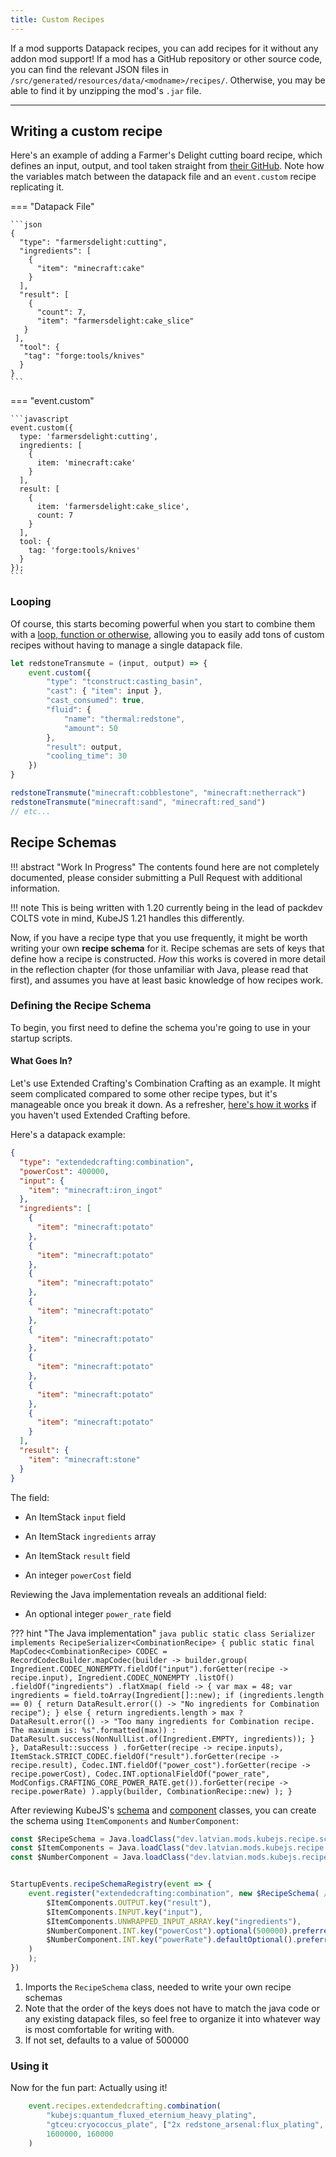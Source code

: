 ```yaml
---
title: Custom Recipes
---
```


If a mod supports Datapack recipes, you can add recipes for it without any addon mod support! If a mod has a GitHub repository or other source code, you can find the relevant JSON files in `/src/generated/resources/data/<modname>/recipes/`. Otherwise, you may be able to find it by unzipping the mod's `.jar` file.

---

## Writing a custom recipe
Here's an example of adding a Farmer's Delight cutting board recipe, which defines an input, output, and tool taken straight from [their GitHub](https://github.com/vectorwing/FarmersDelight/blob/1.20.1/src/generated/resources/data/farmersdelight/recipes/cutting/cake.json). Note how the variables match between the datapack file and an `event.custom` recipe replicating it.


=== "Datapack File"

    ```json
    {
      "type": "farmersdelight:cutting",
      "ingredients": [
        {
          "item": "minecraft:cake"
        }
      ],
      "result": [
        {
          "count": 7,
          "item": "farmersdelight:cake_slice"
       }
     ],
      "tool": {
       "tag": "forge:tools/knives"
      }
    }   
    ```

=== "event.custom"

    ```javascript
    event.custom({
      type: 'farmersdelight:cutting',
      ingredients: [
        {
          item: 'minecraft:cake'
        }
      ],
      result: [
        {
          item: 'farmersdelight:cake_slice',
          count: 7
        }
      ],
      tool: {
        tag: 'forge:tools/knives'
      }
    });
    ```


### Looping 
Of course, this starts becoming powerful when you start to combine them with a [loop, function or otherwise](https://pastebin.com/raw/yy3i5L5a), allowing you to easily add tons of custom recipes without having to manage a single datapack file.

```js
let redstoneTransmute = (input, output) => {
    event.custom({
        "type": "tconstruct:casting_basin",
        "cast": { "item": input },
        "cast_consumed": true,
        "fluid": {
            "name": "thermal:redstone",
            "amount": 50
        },
        "result": output,
        "cooling_time": 30
    })
}

redstoneTransmute("minecraft:cobblestone", "minecraft:netherrack")
redstoneTransmute("minecraft:sand", "minecraft:red_sand")
// etc...
```

## Recipe Schemas
!!! abstract "Work In Progress"
    The contents found here are not completely documented, please consider submitting a Pull Request with additional information.

!!! note
    This is being written with 1.20 currently being in the lead of packdev COLTS vote in mind, KubeJS 1.21 handles this differently. 

Now, if you have a recipe type that you use frequently, it might be worth writing your own **recipe schema** for it. Recipe schemas are sets of keys that define how a recipe is constructed. *How* this works is covered in more detail in the reflection chapter (for those unfamiliar with Java, please read that first), and assumes you have at least basic knowledge of how recipes work.

### Defining the Recipe Schema
To begin, you first need to define the schema you're going to use in your startup scripts.

#### What Goes In?
Let's use Extended Crafting's Combination Crafting as an example. It might seem complicated compared to some other recipe types, but it's manageable once you break it down. As a refresher, [here's how it works](https://blakesmods.com/wiki/extendedcrafting/blocks/crafting-core) if you haven't used Extended Crafting before.

Here's a datapack example:
```json
{
  "type": "extendedcrafting:combination",
  "powerCost": 400000,
  "input": {
    "item": "minecraft:iron_ingot"
  },
  "ingredients": [
    {
      "item": "minecraft:potato"
    },
    {
      "item": "minecraft:potato"
    },
    {
      "item": "minecraft:potato"
    },
    {
      "item": "minecraft:potato"
    },
    {
      "item": "minecraft:potato"
    },
    {
      "item": "minecraft:potato"
    },
    {
      "item": "minecraft:potato"
    },
    {
      "item": "minecraft:potato"
    }
  ],
  "result": {
    "item": "minecraft:stone"
  }
}
```

The field:

- An ItemStack `input` field

- An ItemStack `ingredients` array 

- An ItemStack `result` field

- An integer `powerCost` field 

Reviewing the Java implementation reveals an additional field:

- An optional integer `power_rate` field 


??? hint "The Java implementation"
    ```java
  	  public static class Serializer implements RecipeSerializer<CombinationRecipe> {
  		  public static final MapCodec<CombinationRecipe> CODEC = RecordCodecBuilder.mapCodec(builder ->
  				  builder.group(
  						  Ingredient.CODEC_NONEMPTY.fieldOf("input").forGetter(recipe -> recipe.input),
  						  Ingredient.CODEC_NONEMPTY
  								  .listOf()
  								  .fieldOf("ingredients")
  								  .flatXmap(
	  									  field -> {
	  										var max = 48;
	  										var ingredients = field.toArray(Ingredient[]::new);
	  										if (ingredients.length == 0) {
	  											return DataResult.error(() -> "No ingredients for Combination recipe");
	  										} else {
	  											return ingredients.length > max
	  													? DataResult.error(() -> "Too many ingredients for Combination recipe. The maximum is: %s".formatted(max))
	  													: DataResult.success(NonNullList.of(Ingredient.EMPTY, ingredients));
	  										}
	  									},
	  									DataResult::success
	  							)
	  							.forGetter(recipe -> recipe.inputs),
	  					ItemStack.STRICT_CODEC.fieldOf("result").forGetter(recipe -> recipe.result),
	  					Codec.INT.fieldOf("power_cost").forGetter(recipe -> recipe.powerCost),
	  					Codec.INT.optionalFieldOf("power_rate", ModConfigs.CRAFTING_CORE_POWER_RATE.get()).forGetter(recipe -> recipe.powerRate)
	  			).apply(builder, CombinationRecipe::new)
	  	);
    }
    ```

After reviewing KubeJS's [schema](https://github.com/KubeJS-Mods/KubeJS/tree/2001/common/src/main/java/dev/latvian/mods/kubejs/recipe/schema) and [component](https://github.com/KubeJS-Mods/KubeJS/tree/2001/common/src/main/java/dev/latvian/mods/kubejs/recipe/component) classes, you can create the schema using `ItemComponents` and `NumberComponent`:

```js
const $RecipeSchema = Java.loadClass("dev.latvian.mods.kubejs.recipe.schema.RecipeSchema"); // (1)
const $ItemComponents = Java.loadClass("dev.latvian.mods.kubejs.recipe.component.ItemComponents");
const $NumberComponent = Java.loadClass("dev.latvian.mods.kubejs.recipe.component.NumberComponent");


StartupEvents.recipeSchemaRegistry(event => {
    event.register("extendedcrafting:combination", new $RecipeSchema( // (2)
        $ItemComponents.OUTPUT.key("result"),
        $ItemComponents.INPUT.key("input"),
        $ItemComponents.UNWRAPPED_INPUT_ARRAY.key("ingredients"),
        $NumberComponent.INT.key("powerCost").optional(500000).preferred("powerCost"), // (3)
        $NumberComponent.INT.key("powerRate").defaultOptional().preferred("powerRate")
    )
    );
})
```

1. Imports the `RecipeSchema` class, needed to write your own recipe schemas
2. Note that the order of the keys does not have to match the java code or any existing datapack files, so feel free to organize it into whatever way is most comfortable for writing with.
3. If not set, defaults to a value of 500000

### Using it
Now for the fun part: Actually using it!

```js
    event.recipes.extendedcrafting.combination(
        "kubejs:quantum_fluxed_eternium_heavy_plating",
        "gtceu:cryococcus_plate", ["2x redstone_arsenal:flux_plating", "3x kubejs:quantum_flux"],
        1600000, 160000
    )
```

